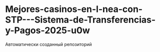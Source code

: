 # Mejores-casinos-en-l-nea-con-STP---Sistema-de-Transferencias-y-Pagos-2025-u0w
Автоматически созданный репозиторий
